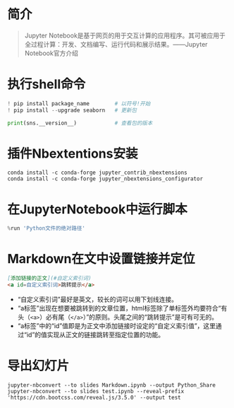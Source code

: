 # 简介
> Jupyter Notebook是基于网页的用于交互计算的应用程序。其可被应用于全过程计算：开发、文档编写、运行代码和展示结果。——Jupyter Notebook官方介绍

# 执行shell命令
```python
! pip install package_name        # 以符号!开始
! pip install --upgrade seaborn   # 更新包

print(sns.__version__)            # 查看包的版本
```

# 插件Nbextentions安装
```shell
conda install -c conda-forge jupyter_contrib_nbextensions
conda install -c conda-forge jupyter_nbextensions_configurator
```

# 在JupyterNotebook中运行脚本
```python
%run 'Python文件的绝对路径'
```

# Markdown在文中设置链接并定位
```markdown
[添加链接的正文](#自定义索引词)
<a id=自定义索引词>跳转提示</a>
```

- “自定义索引词”最好是英文，较长的词可以用下划线连接。
- “a标签”出现在想要被跳转到的文章位置，html标签除了单标签外均要符合“有头（`<a>`）必有尾（`</a>`）”的原则。头尾之间的“跳转提示”是可有可无的。
- “a标签”中的“id”值即是为正文中添加链接时设定的“自定义索引值”，这里通过“id”的值实现从正文的链接跳转至指定位置的功能。

# 导出幻灯片
```shell
jupyter-nbconvert --to slides Markdown.ipynb --output Python_Share
jupyter-nbconvert --to slides test.ipynb --reveal-prefix  'https://cdn.bootcss.com/reveal.js/3.5.0' --output test
```